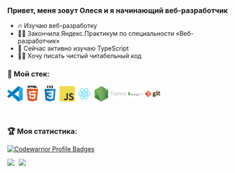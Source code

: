### Привет, меня зовут Олеся и я начинающий веб-разработчик

- 🔥 Изучаю веб-разработку
- 👩‍🎓 Закончила Яндекс.Практикум по специальности «Веб-разработчик»
- 🏫 Сейчас активно изучаю TypeScript
- ✍🏻 Хочу писать чистый читабельный код

### 🔨 Мой стек:

<p>
<img src="https://raw.githubusercontent.com/github/explore/80688e429a7d4ef2fca1e82350fe8e3517d3494d/topics/visual-studio-code/visual-studio-code.png" alt="VS Code" height="35">
<img src="https://raw.githubusercontent.com/github/explore/80688e429a7d4ef2fca1e82350fe8e3517d3494d/topics/html/html.png" alt="HTML" height="36">
<img src="https://raw.githubusercontent.com/github/explore/80688e429a7d4ef2fca1e82350fe8e3517d3494d/topics/css/css.png" alt="CSS" height="36" >
<img src="https://raw.githubusercontent.com/github/explore/80688e429a7d4ef2fca1e82350fe8e3517d3494d/topics/javascript/javascript.png" alt="Javascript" height="35">
<img src="https://raw.githubusercontent.com/github/explore/80688e429a7d4ef2fca1e82350fe8e3517d3494d/topics/react/react.png" alt="React" height="35">
<img src="https://raw.githubusercontent.com/github/explore/80688e429a7d4ef2fca1e82350fe8e3517d3494d/topics/nodejs/nodejs.png" alt="NodeJS" height="35">
<img src="https://raw.githubusercontent.com/github/explore/80688e429a7d4ef2fca1e82350fe8e3517d3494d/topics/express/express.png" alt="Express" height="35">
<img src="https://raw.githubusercontent.com/github/explore/80688e429a7d4ef2fca1e82350fe8e3517d3494d/topics/mongodb/mongodb.png" alt="MongoDB" height="35">
<img src="https://raw.githubusercontent.com/github/explore/80688e429a7d4ef2fca1e82350fe8e3517d3494d/topics/git/git.png" alt="git" height="35">


</p>
<br />

### :trophy: Моя статистика:
[![Codewarrior Profile Badges](https://www.codewars.com/users/%D0%9E%D0%BB%D0%B5%D1%81%D1%8F6292/badges/small)](https://www.codewars.com/users/Олеся6292)


<div>
<a href="https://github-readme-stats.vercel.app/api?username=Olesya6292&hide=contribs&show_icons=true">
  <img  align="left" height="130" style="margin-right: 10px" src="https://github-readme-stats.vercel.app/api?username=Olesya6292&hide=contribs&show_icons=true" />
</a>
<a href="https://github-readme-stats.vercel.app/api/top-langs/?username=Olesya6292&layout=compact">
  <img align="left" height="130" src="https://github-readme-stats.vercel.app/api/top-langs/?username=Olesya6292&layout=compact" />
</a>
</div>